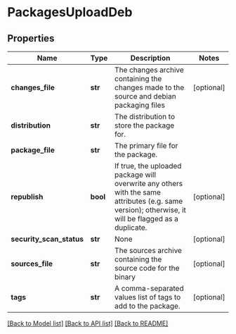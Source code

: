 # PackagesUploadDeb

## Properties
Name | Type | Description | Notes
------------ | ------------- | ------------- | -------------
**changes_file** | **str** | The changes archive containing the changes made to the source and debian packaging files | [optional] 
**distribution** | **str** | The distribution to store the package for. | 
**package_file** | **str** | The primary file for the package. | 
**republish** | **bool** | If true, the uploaded package will overwrite any others with the same attributes (e.g. same version); otherwise, it will be flagged as a duplicate. | [optional] 
**security_scan_status** | **str** | None | [optional] 
**sources_file** | **str** | The sources archive containing the source code for the binary | [optional] 
**tags** | **str** | A comma-separated values list of tags to add to the package. | [optional] 

[[Back to Model list]](../README.md#documentation-for-models) [[Back to API list]](../README.md#documentation-for-api-endpoints) [[Back to README]](../README.md)


